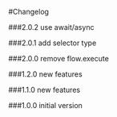 #Changelog

###2.0.2
use await/async

###2.0.1
add selector type

###2.0.0
remove flow.execute

###1.2.0
new features

###1.1.0
new features

###1.0.0
initial version

